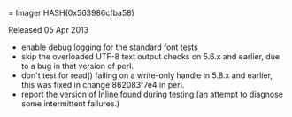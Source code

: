 = Imager HASH(0x563986cfba58)

Released 05 Apr 2013

- enable debug logging for the standard font tests 
- skip the overloaded UTF-8 text output checks on 5.6.x and earlier, due to a bug in that version of perl. 
- don't test for read() failing on a write-only handle in 5.8.x and earlier, this was fixed in change 862083f7e4 in perl. 
- report the version of Inline found during testing (an attempt to diagnose some intermittent failures.)
